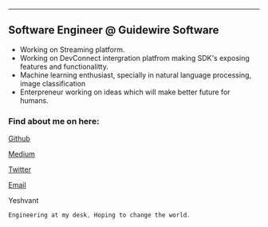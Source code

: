 ---
## Software Engineer @ Guidewire Software

* Working on Streaming platform.
* Working on DevConnect intergration platfrom making SDK's exposing features and functionalitty.
* Machine learning enthusiast, specially in natural language processing, image classification
* Enterpreneur working on ideas which will make better future for humans.

### Find about me on here:

[Github](https://github.com/yeshvantbhavnasi)

[Medium](https://medium.com/@yeshvantbhavnas)

[Twitter](https://twitter.com/yeshvantbhavnas)

[Email](mailto:yeshvantbhavnasi@gmail.com)

Yeshvant
```java
Engineering at my desk, Hoping to change the world.
```
